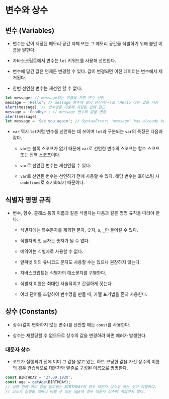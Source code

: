 # 변수와 상수

## 변수 (Variables)

- 변수는 값이 저장된 메모리 공간 자체 또는 그 메모리 공간을 식별하기 위해 붙인 이름을 말한다.

- 자바스크립트에서 변수는 `let` 키워드를 사용해 선언한다.

- 변수에 담긴 값은 언제든 변경할 수 있다. 값이 변경되면 이전 데이터는 변수에서 제거된다.

- 한번 선언한 변수는 재선언 할 수 없다.

```javascript
let message; // message라는 이름을 가진 변수 선언
message = 'Hello'; // message 변수에 할당 연산자(=)로 'Hello'라는 값을 저장
alert(message); // 변수명을 이용해 저장된 값에 접근
message = 'Goodbye'; // message 변수의 값을 변경
alert(message);
let message = 'See you again'; // SyntaxError: 'message' has already been declared
```

- `var` 역시 `let`처럼 변수를 선언하는 데 쓰이며 `let`과 구분되는 `var`의 특징은 다음과 같다.

  - `var`는 블록 스코프가 없기 때문에 `var`로 선언한 변수의 스코프는 함수 스코프 또는 전역 스코프이다.

  - `var`로 선언된 변수는 재선언될 수 있다.

  - `var`로 선언된 변수는 선언하기 전에 사용할 수 있다. 해당 변수는 호이스팅 시 `undefined`로 초기화되기 때문이다.

## 식별자 명명 규칙

- 변수, 함수, 클래스 등의 이름과 같은 식별자는 다음과 같은 명명 규칙을 따라야 한다.

  - 식별자에는 특수문자를 제외한 문자, 숫자, `$`, `_`만 들어갈 수 있다.

  - 식별자의 첫 글자는 숫자가 될 수 없다.

  - 예약어는 식별자로 사용할 수 없다.

  - 알파벳 외의 유니코드 문자도 사용할 수는 있으나 권장하지 않는다.

  - 자바스크립트는 식별자의 대소문자를 구별한다.

  - 식별자 이름은 최대한 서술적이고 간결하게 짓는다.

  - 여러 단어를 조합하여 변수명을 만들 때, 카멜 표기법을 흔히 사용한다.

## 상수 (Constants)

- 상수(값이 변화하지 않는 변수)를 선언할 때는 `const`를 사용한다.

- 상수는 재할당할 수 없으므로 상수의 값을 변경하려 하면 에러가 발생한다.

### 대문자 상수

- 코드가 실행되기 전에 이미 그 값을 알고 있는, 하드 코딩한 값을 가진 상수의 이름의 경우 관습적으로 대문자와 밑줄로 구성된 이름으로 명명한다.

```javascript
const BIRTHDAY = '27.09.1920';
const age = getAge(BIRTHDAY);
// 실행 전에 이미 값을 알고있는 BIRTHDAY의 경우 대문자 상수로 쓰는 것이 적합하다.
// 코드가 실행될 때마다 바뀔 수 있는 age의 경우 대문자 상수에 적합하지 않다.
```
